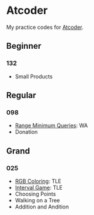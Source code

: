 # Atcoder

My practice codes for [Atcoder](https://atcoder.jp).

## Beginner

### 132

- Small Products

## Regular

### 098

- [Range Minimum Queries](https://atcoder.jp/contests/arc098/tasks/arc098_c): WA
- Donation

## Grand

### 025

- [RGB Coloring](https://atcoder.jp/contests/agc025/tasks/agc025_b): TLE
- [Interval Game](https://atcoder.jp/contests/agc025/tasks/agc025_c): TLE
- Choosing Points
- Walking on a Tree
- Addition and Andition
